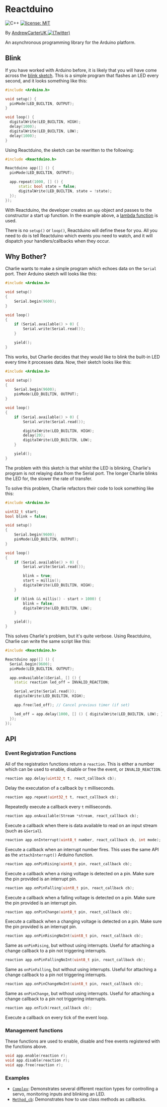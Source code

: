 # Reactduino

![C++](https://img.shields.io/badge/langauge-C++-blue.svg)
[![license: MIT](https://img.shields.io/badge/license-MIT-brightgreen.svg)](https://opensource.org/licenses/MIT)

By [AndrewCarterUK ![(Twitter)](http://i.imgur.com/wWzX9uB.png)](https://twitter.com/AndrewCarterUK)

An asynchronous programming library for the Arduino platform.

## Blink

If you have worked with Arduino before, it is likely that you will have come across the [blink sketch](https://www.arduino.cc/en/tutorial/blink). This is a simple program that flashes an LED every second, and it looks something like this:

```cpp
#include <Arduino.h>

void setup() {
  pinMode(LED_BUILTIN, OUTPUT);
}

void loop() {
  digitalWrite(LED_BUILTIN, HIGH);
  delay(1000);
  digitalWrite(LED_BUILTIN, LOW);
  delay(1000);
}
```

Using Reactduino, the sketch can be rewritten to the following:

```cpp
#include <Reactduino.h>

Reactduino app([] () {
  pinMode(LED_BUILTIN, OUTPUT);

  app.repeat(1000, [] () {
      static bool state = false;
      digitalWrite(LED_BUILTIN, state = !state);
  });
});
```

With Reactduino, the developer creates an `app` object and passes to the constructor a start up function. In the example above, a [lambda function](http://en.cppreference.com/w/cpp/language/lambda) is used.

There is no `setup()` or `loop()`, Reactduino will define these for you. All you need to do is tell Reactduino which events you need to watch, and it will dispatch your handlers/callbacks when they occur.

## Why Bother?

Charlie wants to make a simple program which echoes data on the `Serial` port. Their Arduino sketch will looks like this:

```cpp
#include <Arduino.h>

void setup()
{
    Serial.begin(9600);
}

void loop()
{
    if (Serial.available() > 0) {
        Serial.write(Serial.read());
    }

    yield();
}
```

This works, but Charlie decides that they would like to blink the built-in LED every time it processes data. Now, their sketch looks like this:

```cpp
#include <Arduino.h>

void setup()
{
    Serial.begin(9600);
    pinMode(LED_BUILTIN, OUTPUT);
}

void loop()
{
    if (Serial.available() > 0) {
        Serial.write(Serial.read());

        digitalWrite(LED_BUILTIN, HIGH);
        delay(20);
        digitalWrite(LED_BUILTIN, LOW);
    }

    yield();
}
```

The problem with this sketch is that whilst the LED is blinking, Charlie's program is not relaying data from the Serial port. The longer Charlie blinks the LED for, the slower the rate of transfer.

To solve this problem, Charlie refactors their code to look something like this:

```cpp
#include <Arduino.h>

uint32_t start;
bool blink = false;

void setup()
{
    Serial.begin(9600);
    pinMode(LED_BUILTIN, OUTPUT);
}

void loop()
{
    if (Serial.available() > 0) {
        Serial.write(Serial.read());

        blink = true;
        start = millis();
        digitalWrite(LED_BUILTIN, HIGH);
    }

    if (blink && millis() - start > 1000) {
        blink = false;
        digitalWrite(LED_BUILTIN, LOW);
    }

    yield();
}
```

This solves Charlie's problem, but it's quite verbose. Using Reactduino, Charlie can write the same script like this:

```c++
#include <Reactduino.h>

Reactduino app([] () {
  Serial.begin(9600);
  pinMode(LED_BUILTIN, OUTPUT);

  app.onAvailable(&Serial, [] () {
    static reaction led_off = INVALID_REACTION;

    Serial.write(Serial.read());
    digitalWrite(LED_BUILTIN, HIGH);

    app.free(led_off); // Cancel previous timer (if set)

    led_off = app.delay(1000, [] () { digitalWrite(LED_BUILTIN, LOW); });
  });
});
```

## API

### Event Registration Functions

All of the registration functions return a `reaction`. This is either a number which can be used to enable, disable or free the event, or `INVALID_REACTION`.

```cpp
reaction app.delay(uint32_t t, react_callback cb);
```

Delay the executation of a callback by `t` milliseconds.

```cpp
reaction app.repeat(uint32_t t, react_callback cb);
```

Repeatedly execute a callback every `t` milliseconds.

```cpp
reaction app.onAvailable(Stream *stream, react_callback cb);
```

Execute a callback when there is data available to read on an input stream (such as `&Serial`).

```cpp
reaction app.onInterrupt(uint8_t number, react_callback cb, int mode);
```

Execute a callback when an interrupt number fires. This uses the same API as the `attachInterrupt()` Arduino function.

```cpp
reaction app.onPinRising(uint8_t pin, react_callback cb);
```

Execute a callback when a rising voltage is detected on a pin. Make sure the pin provided is an interrupt pin.

```cpp
reaction app.onPinFalling(uint8_t pin, react_callback cb);
```

Execute a callback when a falling voltage is detected on a pin. Make sure the pin provided is an interrupt pin.

```cpp
reaction app.onPinChange(uint8_t pin, react_callback cb);
```

Execute a callback when a changing voltage is detected on a pin. Make sure the pin provided is an interrupt pin.

```cpp
reaction app.onPinRisingNoInt(uint8_t pin, react_callback cb);
```

Same as `onPinRising`, but without using interrupts. Useful for attaching a change callback to a pin 
not triggering interrupts.

```cpp
reaction app.onPinFallingNoInt(uint8_t pin, react_callback cb);
```

Same as `onPinFalling`, but without using interrupts. Useful for attaching a change callback to a pin 
not triggering interrupts.

```cpp
reaction app.onPinChangeNoInt(uint8_t pin, react_callback cb);
```

Same as `onPinChange`, but without using interrupts. Useful for attaching a change callback to a pin 
not triggering interrupts.
```cpp
reaction app.onTick(react_callback cb);
```

Execute a callback on every tick of the event loop.

### Management functions

These functions are used to enable, disable and free events registered with the functions above.

```cpp
void app.enable(reaction r);
void app.disable(reaction r);
void app.free(reaction r);
```

### Examples

- [`Complex`](examples/complex.cpp): Demonstrates several different reaction types for controlling a servo, monitoring inputs and blinking an LED.
- [`Method_cb`](examples/method_cb.cpp): Demonstrates how to use class methods as callbacks.
